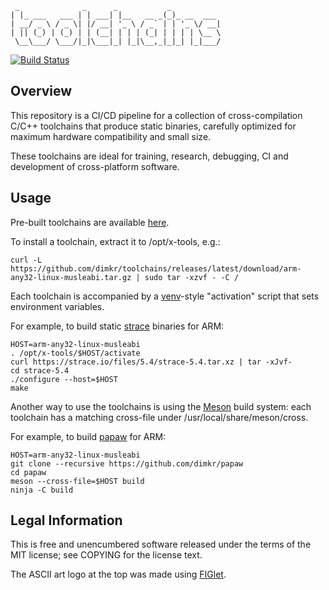 ```
 _              _      _           _
| |_ ___   ___ | | ___| |__   __ _(_)_ __  ___
| __/ _ \ / _ \| |/ __| '_ \ / _` | | '_ \/ __|
| || (_) | (_) | | (__| | | | (_| | | | | \__ \
 \__\___/ \___/|_|\___|_| |_|\__,_|_|_| |_|___/

```

[![Build Status](https://github.com/dimkr/toolchains/actions/workflows/build.yml/badge.svg?branch=master)](https://github.com/dimkr/toolchains/actions)

## Overview

This repository is a CI/CD pipeline for a collection of cross-compilation C/C++ toolchains that produce static binaries, carefully optimized for maximum hardware compatibility and small size.

These toolchains are ideal for training, research, debugging, CI and development of cross-platform software.

## Usage

Pre-built toolchains are available [here](https://github.com/dimkr/toolchains/releases).

To install a toolchain, extract it to /opt/x-tools, e.g.:

```
curl -L https://github.com/dimkr/toolchains/releases/latest/download/arm-any32-linux-musleabi.tar.gz | sudo tar -xzvf - -C /
```

Each toolchain is accompanied by a [venv](https://docs.python.org/3/library/venv.html#creating-virtual-environments)-style "activation" script that sets environment variables.

For example, to build static [strace](https://strace.io) binaries for ARM:

```
HOST=arm-any32-linux-musleabi
. /opt/x-tools/$HOST/activate
curl https://strace.io/files/5.4/strace-5.4.tar.xz | tar -xJvf-
cd strace-5.4
./configure --host=$HOST
make
```

Another way to use the toolchains is using the [Meson](https://mesonbuild.com) build system: each toolchain has a matching cross-file under /usr/local/share/meson/cross.

For example, to build [papaw](https://github.com/dimkr/papaw) for ARM:

```
HOST=arm-any32-linux-musleabi
git clone --recursive https://github.com/dimkr/papaw
cd papaw
meson --cross-file=$HOST build
ninja -C build
```

## Legal Information

This is free and unencumbered software released under the terms of the MIT license; see COPYING for the license text.

The ASCII art logo at the top was made using [FIGlet](http://www.figlet.org/).
